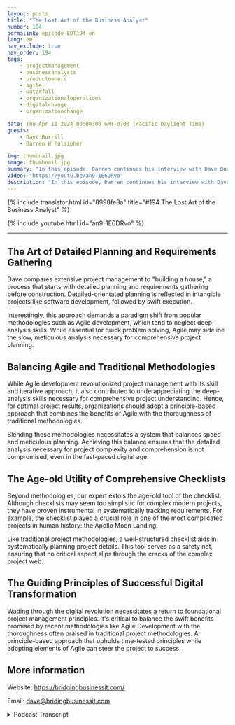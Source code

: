 ```yaml
---
layout: posts
title: "The Lost Art of the Business Analyst"
number: 194
permalink: episode-EDT194-en
lang: en
nav_exclude: true
nav_order: 194
tags:
    - projectmanagement
    - businessanalysts
    - productowners
    - agile
    - waterfall
    - organizationaloperations
    - digitalchange
    - organizationchange

date: Thu Apr 11 2024 00:00:00 GMT-0700 (Pacific Daylight Time)
guests:
    - Dave Burrill
    - Darren W Pulsipher

img: thumbnail.jpg
image: thumbnail.jpg
summary: "In this episode, Darren continues his interview with Dave Burrill, and the conversation turns to the lost art and skills of business analysts and product owners."
video: "https://youtu.be/an9-1E6DRvo"
description: "In this episode, Darren continues his interview with Dave Burrill, and the conversation turns to the lost art and skills of business analysts and product owners."
---
```


<div>
{% include transistor.html id="8998fe8a" title="#194 The Lost Art of the Business Analyst" %}

{% include youtube.html id="an9-1E6DRvo" %}
</div>

---

## The Art of Detailed Planning and Requirements Gathering

Dave compares extensive project management to "building a house," a process that starts with detailed planning and requirements gathering before construction. Detailed-orientated planning is reflected in intangible projects like software development, followed by swift execution.

Interestingly, this approach demands a paradigm shift from popular methodologies such as Agile development, which tend to neglect deep-analysis skills. While essential for quick problem solving, Agile may sideline the slow, meticulous analysis necessary for comprehensive project planning.

## Balancing Agile and Traditional Methodologies

While Agile development revolutionized project management with its skill and iterative approach, it also contributed to underappreciating the deep-analysis skills necessary for comprehensive project understanding. Hence, for optimal project results, organizations should adopt a principle-based approach that combines the benefits of Agile with the thoroughness of traditional methodologies.

Blending these methodologies necessitates a system that balances speed and meticulous planning. Achieving this balance ensures that the detailed analysis necessary for project complexity and comprehension is not compromised, even in the fast-paced digital age.

## The Age-old Utility of Comprehensive Checklists 

Beyond methodologies, our expert extols the age-old tool of the checklist. Although checklists may seem too simplistic for complex modern projects, they have proven instrumental in systematically tracking requirements. For example, the checklist played a crucial role in one of the most complicated projects in human history: the Apollo Moon Landing.

Like traditional project methodologies, a well-structured checklist aids in systematically planning project details. This tool serves as a safety net, ensuring that no critical aspect slips through the cracks of the complex project web.

## The Guiding Principles of Successful Digital Transformation 

Wading through the digital revolution necessitates a return to foundational project management principles. It's critical to balance the swift benefits promised by recent methodologies like Agile Development with the thoroughness often praised in traditional project methodologies. A principle-based approach that upholds time-tested principles while adopting elements of Agile can steer the project to success.

## More information 

Website: https://bridgingbusinessit.com/

Email: dave@bridingbusinessit.com



<details>
<summary> Podcast Transcript </summary>

<p></p>

</details>
